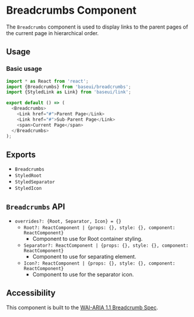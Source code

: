 # Breadcrumbs Component

The `Breadcrumbs` component is used to display links to the parent pages of the current page in hierarchical order.

## Usage

### Basic usage

```javascript
import * as React from 'react';
import {Breadcrumbs} from 'baseui/breadcrumbs';
import {StyledLink as Link} from 'baseui/link';

export default () => (
  <Breadcrumbs>
    <Link href="#">Parent Page</Link>
    <Link href="#">Sub-Parent Page</Link>
    <span>Current Page</span>
  </Breadcrumbs>
);
```

## Exports

* `Breadcrumbs`
* `StyledRoot`
* `StyledSeparator`
* `StyledIcon`

## `Breadcrumbs` API

* `overrides?: {Root, Separator, Icon} = {}`
  * `Root?: ReactComponent | {props: {}, style: {}, component: ReactComponent}`
    * Component to use for Root container styling.
  * `Separator?: ReactComponent | {props: {}, style: {}, component: ReactComponent}`
    * Component to use for separating element.
  * `Icon?: ReactComponent | {props: {}, style: {}, component: ReactComponent}`
    * Component to use for the separator icon.

## Accessibility

This component is built to the [WAI-ARIA 1.1 Breadcrumb Spec](https://www.w3.org/TR/wai-aria-practices-1.1/#breadcrumb).
